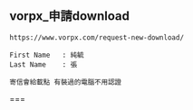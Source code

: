 vorpx_申請download
---
	https://www.vorpx.com/request-new-download/

	First Name 	 : 純毓
	Last Name 	 : 張

	寄信會給載點 有裝過的電腦不用認證

===



